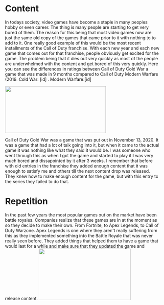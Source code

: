 <h1> <strong>Content</strong></h1>
<p>
  In todays society, video games have become a staple in many peoples hobby or even career.  The thing is many people are starting to get very bored of them.  The reason for this being that most video games now are just the same old copy of the games that came prior to it with nothing to to add to it.  One really good example of this would be the most recent installments of the Call of Duty franchise.  With each new year and each new game that comes out for that franchise, people obviously get excited for the game.  The problem being that it dies out very quickly as most of the people are underwhelmed with the content and get bored of this very quickly.
  Here you can see the differences in ratings between Call of Duty Cold War a game that was made in 9 months compared to Call of Duty Modern Warfare (2019.  Cold War:  [id] <https://www.metacritic.com/game/pc/call-of-duty-black-ops-cold-war>.  Modern Warfare:[id] <https://www.metacritic.com/game/playstation-4/call-of-duty-modern-warfare>
  </p>
  <p align="left">
<img width="329" height="153" src="https://encrypted-tbn0.gstatic.com/images?q=tbn:ANd9GcTzEKxd2Zs7t0M2qpBqswl6BYaPzrj5-ZrYig&usqp=CAU">
</p>
<p>
  Call of Duty Cold War was a game that was put out in November 13, 2020.  It was a game that had a lot of talk going into it, but when it came to the actual game it was nothing like what they said it would be.  I was someone who went through this as when I got the game and started to play it I was very much bored and dissapointed by it after 3 weeks.  I remember that before with old entries in the franchise they added enough content that it was enough to satisfy me and others till the next content drop was released.  They knew how to make enough content for the game, but with this entry to the series they failed to do that.  
</p> 
<h1> <strong>Repetition</strong></h1>
<p>
  In the past few years the most popular games out on the market have been battle royales.  Companies realize that these games are in at the moment as so they decide to make their own.  From Fortnite, to Apex Legends, to Call of Duty Warzone.  Apex Legends is one where they aren't really suffering from this as they implemented something into the Battle Royale that was never really seen before.  They added things that helped them to have a game that would last for a while and make sure that they updated the game and release content.
<img width="300" height="168" src=https://encrypted-tbn0.gstatic.com/images?q=tbn:ANd9GcQl1aABJZrfmdRrsvvr76Ni5Hxqc8F95j-pPA&usqp=CAU">

